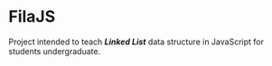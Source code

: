 # FilaJS

Project intended to teach ***Linked List*** data structure in JavaScript for students undergraduate.